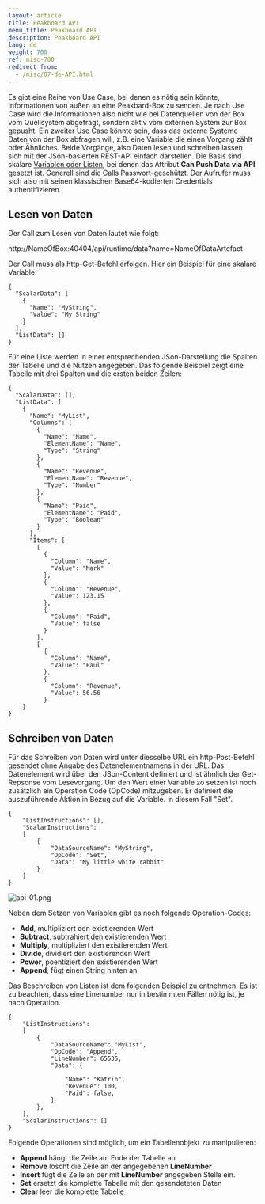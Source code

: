 ```yaml
---
layout: article
title: Peakboard API
menu_title: Peakboard API
description: Peakboard API
lang: de
weight: 700
ref: misc-700
redirect_from:
  - /misc/07-de-API.html
---
```


Es gibt eine Reihe von Use Case, bei denen es nötig sein könnte, Informationen von außen an eine Peakbard-Box zu senden. 
Je nach Use Case wird die Informationen also nicht wie bei Datenquellen von der Box vom Quellsystem abgefragt, sondern aktiv vom externen System zur Box gepusht. 
Ein zweiter Use Case könnte sein, dass das externe Systeme Daten von der Box abfragen will, z.B. eine Variable die einen Vorgang zählt oder Ähnliches.
Beide Vorgänge, also Daten lesen und schreiben lassen sich mit der JSon-basierten REST-API einfach darstellen.
Die Basis sind skalare [Variablen oder Listen](https://help.peakboard.com/scripting/de-variables.html), bei denen das Attribut **Can Push Data via API** gesetzt ist.
Generell sind die Calls Passwort-geschützt. 
Der Aufrufer muss sich also mit seinen klassischen Base64-kodierten Credentials authentifizieren.

## Lesen von Daten

Der Call zum Lesen von Daten lautet wie folgt:

http://NameOfBox:40404/api/runtime/data?name=NameOfDataArtefact

Der Call muss als http-Get-Befehl erfolgen. Hier ein Beispiel für eine skalare Variable:
```
{
  "ScalarData": [
    {
      "Name": "MyString",
      "Value": "My String"
    }
  ],
  "ListData": []
}
```

Für eine Liste werden in einer entsprechenden JSon-Darstellung die Spalten der Tabelle und die Nutzen angegeben. Das folgende Beispiel zeigt eine Tabelle mit drei Spalten und die ersten beiden Zeilen:

```
{
  "ScalarData": [],
  "ListData": [
    {
      "Name": "MyList",
      "Columns": [
        {
          "Name": "Name",
          "ElementName": "Name",
          "Type": "String"
        },
        {
          "Name": "Revenue",
          "ElementName": "Revenue",
          "Type": "Number"
        },
        {
          "Name": "Paid",
          "ElementName": "Paid",
          "Type": "Boolean"
        }
      ],
      "Items": [
        [
          {
            "Column": "Name",
            "Value": "Mark"
          },
          {
            "Column": "Revenue",
            "Value": 123.15
          },
          {
            "Column": "Paid",
            "Value": false
          }
        ],
        [
          {
            "Column": "Name",
            "Value": "Paul"
          },
          {
            "Column": "Revenue",
            "Value": 56.56
		  }
	}
}
```

## Schreiben von Daten

Für das Schreiben von Daten wird unter diesselbe URL ein http-Post-Befehl gesendet ohne Angabe des Datenelementnamens in der URL. Das Datenelement wird über den JSon-Content definiert und ist ähnlich der Get-Repsonse vom Lesevorgang. Um den Wert einer Variable zo setzen ist noch zusätzlich ein Operation Code (OpCode) mitzugeben. Er definiert die auszuführende Aktion in Bezug auf die Variable. In diesem Fall "Set".

```
{
	"ListInstructions": [],
	"ScalarInstructions":
	[
		{
			"DataSourceName": "MyString",
			"OpCode": "Set",
			"Data": "My little white rabbit"
		}
	]
}
```

![api-01.png](/assets/images/misc/api/)

Neben dem Setzen von Variablen gibt es noch folgende Operation-Codes:

* **Add**, multipliziert den existierenden Wert
* **Subtract**, subtrahiert den existierenden Wert
* **Multiply**, multipliziert den existierenden Wert
* **Divide**, dividiert den existierenden Wert
* **Power**, poentiziert den existierenden Wert
* **Append**, fügt einen String hinten an

Das Beschreiben von Listen ist dem folgenden Beispiel zu entnehmen. 
Es ist zu beachten, dass eine Linenumber nur in bestimmten Fällen nötig ist, je nach Operation.

```
{
	"ListInstructions":
	[
		{
			"DataSourceName": "MyList",
			"OpCode": "Append",
			"LineNumber": 65535,
			"Data": {
				
				"Name": "Katrin",
				"Revenue": 100,
				"Paid": false,
			}
		},
	],
	"ScalarInstructions": []
}
```

Folgende Operationen sind möglich, um ein Tabellenobjekt zu manipulieren:

* **Append** hängt die Zeile am Ende der Tabelle an
* **Remove** löscht die Zeile an der angegebenen **LineNumber**
* **Insert** fügt die Zeile an der mit **LineNumber** angegeben Stelle ein.
* **Set** ersetzt die komplette Tabelle mit den gesendeteten Daten
* **Clear** leer die komplette Tabelle





